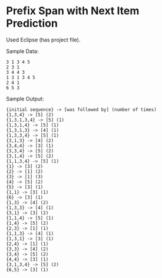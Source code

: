 # Prefix Span with Next Item Prediction

Used Eclipse (has project file).

Sample Data:

```
3 1 3 4 5
2 3 1
3 4 4 3
1 3 1 3 4 5
2 4 1 
6 5 3 
```

Sample Output:

```
{initial sequence} -> [was followed by] (number of times)
{1,3,4} -> [5] (2)
{1,3,1,3,4} -> [5] (1)
{1,3,1,4} -> [5] (1)
{1,3,1,3} -> [4] (1)
{1,3,3,4} -> [5] (1)
{3,1,3} -> [4] (2)
{3,4,4} -> [3] (1)
{3,3,4} -> [5] (2)
{3,1,4} -> [5] (2)
{1,1,3,4} -> [5] (1)
{1} -> [3] (2)
{2} -> [1] (2)
{3} -> [1] (3)
{4} -> [5] (2)
{5} -> [3] (1)
{1,1} -> [3] (1)
{6} -> [3] (1)
{1,3} -> [4] (2)
{1,3,3} -> [4] (1)
{3,1} -> [3] (2)
{1,1,4} -> [5] (1)
{1,4} -> [5] (2)
{2,3} -> [1] (1)
{1,1,3} -> [4] (1)
{1,3,1} -> [3] (1)
{2,4} -> [1] (1)
{3,3} -> [4] (2)
{3,4} -> [5] (2)
{4,4} -> [3] (1)
{3,1,3,4} -> [5] (2)
{6,5} -> [3] (1)
```
